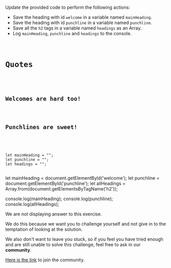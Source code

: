 Update the provided code to
perform the following actions:
- Save the heading with id `welcome`
  in a variable named `mainHeading`.
- Save the heading with id `punchline`
  in a variable named `punchline`.
- Save all the `h2` tags in a variable
  named `headings` as an Array.
- Log `mainHeading`, `punchline` and
  `headings` to the console.

<codeblock language="javascript" type="exercise" testMode="fixedInput" showSolution="false">
<code>
<panel language="html">
<h1>Quotes</h1>
<div class="page">
  <h2 id="welcome">Welcomes are hard too!</h2>
  <h2 id="punchline">Punchlines are sweet!</h2>
</div>
</panel>
<panel language="javascript">
let mainHeading = "";
let punchline = "";
let headings = "";

</panel>
</code>
<solution>
let mainHeading = document.getElementById('welcome');
let punchline = document.getElementById('punchline');
let allHeadings = Array.from(document.getElementsByTagName('h2'));

console.log(mainHeading);
console.log(punchline);
console.log(allHeadings);
</solution>
</codeblock>

We are not displaying answer to this exercise.

We do this because we want you to challenge yourself
and
not give in to the temptation of looking at the solution.

We also don't want to leave you stuck, so if you feel
you have tried enough and are still unable to solve
this challenge, feel free to ask in our **community**.

[Here is the link](https://join.slack.com/t/bigbinaryacademy/shared_invite/zt-2kj86untg-wCGh2GPBA2I3iWZk4ke~tg) to join the community.
